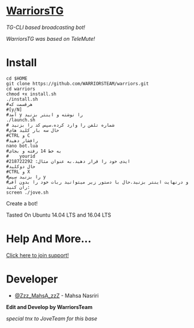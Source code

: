# [WarriorsTG](https://github.com/WARRIORSTEAM/warriors)
*TG-CLI based broadcasting bot!*

*WarriorsTG was based on TeleMute!*
# Install
```
cd $HOME
git clone https://github.com/WARRIORSTEAM/warriors.git
cd warriors
chmod +x install.sh
./install.sh
#هرقسمت که 
#[y/N]
#آمد y را نوشته و اینتر بزنید
./launch.sh
# شماره تلفن را وارد کرده.سپس کد را بزنید
#حال سه بار کلید های
#CTRL و C
#رافشار دهید
nano bot.lua
#به خط 14 رفته و بجای
#    yourid
#ایدی خود را قرار دهید.به عنوان مثال: 218722292
#حال دوکلید
#CTRL و X
#را بزنید سپس y
#و درنهایت اینتر بزنید.حال با دستور زیر میتوانید ربات خود را بدون آفی ران کنید:
screen ./jove.sh
```
Create a bot!

Tasted On Ubuntu 14.04 LTS and 16.04 LTS

# Help And More...
[Click here to join support!](https://t.me/zzz_mahsa_zzz)

# Developer
* [@Zzz_MahsA_zzZ](https://telegram.me/Zzz_MahsA_zzZ) - Mahsa Nasriri

<b>Edit and Develop by WarriorsTeam</b>

<i>special tnx to JoveTeam for this base</i>
